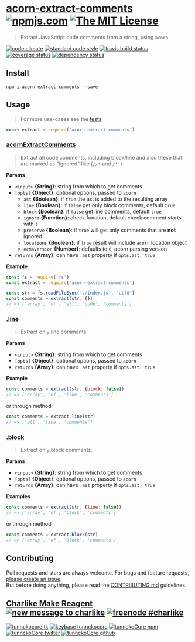 # [acorn-extract-comments][author-www-url] [![npmjs.com][npmjs-img]][npmjs-url] [![The MIT License][license-img]][license-url] 

> Extract JavaScript code comments from a string, using `acorn`.

[![code climate][codeclimate-img]][codeclimate-url] [![standard code style][standard-img]][standard-url] [![travis build status][travis-img]][travis-url] [![coverage status][coveralls-img]][coveralls-url] [![dependency status][david-img]][david-url]


## Install
```
npm i acorn-extract-comments --save
```


## Usage
> For more use-cases see the [tests](./test.js)

```js
const extract = require('acorn-extract-comments')
```


### [acornExtractComments](index.js#L42)
> Extract all code comments, including block/line and also these that are marked as "ignored" like (`//!` and `/*!`)

**Params**

* `<input>` **{String}**: string from which to get comments    
* `[opts]` **{Object}**: optional options, passed to `acorn`  
  - `ast` **{Boolean}**: if `true` the ast is added to the resulting array
  - `line` **{Boolean}**: if `false` get only block comments, default `true`
  - `block` **{Boolean}**: if `false` get line comments, default `true`
  - `ignore` **{Function}**: check function, default check comment starts with `!`
  - `preserve` **{Boolean}**: if `true` will get only comments that are **not** ignored
  - `locations` **{Boolean}**: if `true` result will include `acorn` location object
  - `ecmaVersion` **{Number}**: defaults to `6`, acorn parsing version
* `returns` **{Array}**: can have `.ast` property if `opts.ast: true`  

**Example**

```js
const fs = require('fs')
const extract = require('acorn-extract-comments')

const str = fs.readFileSync('./index.js', 'utf8')
const comments = extract(str, {})
// => ['array', 'of', 'all', 'code', 'comments']
```

### [.line](index.js#L70)
> Extract only line comments.

**Params**

* `<input>` **{String}**: string from which to get comments    
* `[opts]` **{Object}**: optional options, passed to `acorn`    
* `returns` **{Array}**: can have `.ast` property if `opts.ast: true`  

**Example**

```js
const comments = extract(str, {block: false})
// => ['array', 'of', 'line', 'comments']
```

or through method

```js
const comments = extract.line(str)
// => ['all', 'line', 'comments']
```

### [.block](index.js#L98)
> Extract only block comments.

**Params**

* `<input>` **{String}**: string from which to get comments    
* `[opts]` **{Object}**: optional options, passed to `acorn`    
* `returns` **{Array}**: can have `.ast` property if `opts.ast: true`  

**Examples**

```js
const comments = extract(str, {line: false})
// => ['array', 'of', 'block', 'comments']
```

or through method

```js
const comments = extract.block(str)
// => ['array', 'of', 'block', 'comments']
```


## Contributing
Pull requests and stars are always welcome. For bugs and feature requests, [please create an issue](https://github.com/tunnckoCore/acorn-extract-comments/issues/new).  
But before doing anything, please read the [CONTRIBUTING.md](./CONTRIBUTING.md) guidelines.


## [Charlike Make Reagent](http://j.mp/1stW47C) [![new message to charlike][new-message-img]][new-message-url] [![freenode #charlike][freenode-img]][freenode-url]

[![tunnckocore.tk][author-www-img]][author-www-url] [![keybase tunnckocore][keybase-img]][keybase-url] [![tunnckoCore npm][author-npm-img]][author-npm-url] [![tunnckoCore twitter][author-twitter-img]][author-twitter-url] [![tunnckoCore github][author-github-img]][author-github-url]


[npmjs-url]: https://www.npmjs.com/package/acorn-extract-comments
[npmjs-img]: https://img.shields.io/npm/v/acorn-extract-comments.svg?label=acorn-extract-comments

[license-url]: https://github.com/tunnckoCore/acorn-extract-comments/blob/master/LICENSE
[license-img]: https://img.shields.io/badge/license-MIT-blue.svg


[codeclimate-url]: https://codeclimate.com/github/tunnckoCore/acorn-extract-comments
[codeclimate-img]: https://img.shields.io/codeclimate/github/tunnckoCore/acorn-extract-comments.svg

[travis-url]: https://travis-ci.org/tunnckoCore/acorn-extract-comments
[travis-img]: https://img.shields.io/travis/tunnckoCore/acorn-extract-comments.svg

[coveralls-url]: https://coveralls.io/r/tunnckoCore/acorn-extract-comments
[coveralls-img]: https://img.shields.io/coveralls/tunnckoCore/acorn-extract-comments.svg

[david-url]: https://david-dm.org/tunnckoCore/acorn-extract-comments
[david-img]: https://img.shields.io/david/tunnckoCore/acorn-extract-comments.svg

[standard-url]: https://github.com/feross/standard
[standard-img]: https://img.shields.io/badge/code%20style-standard-brightgreen.svg


[author-www-url]: http://www.tunnckocore.tk
[author-www-img]: https://img.shields.io/badge/www-tunnckocore.tk-fe7d37.svg

[keybase-url]: https://keybase.io/tunnckocore
[keybase-img]: https://img.shields.io/badge/keybase-tunnckocore-8a7967.svg

[author-npm-url]: https://www.npmjs.com/~tunnckocore
[author-npm-img]: https://img.shields.io/badge/npm-~tunnckocore-cb3837.svg

[author-twitter-url]: https://twitter.com/tunnckoCore
[author-twitter-img]: https://img.shields.io/badge/twitter-@tunnckoCore-55acee.svg

[author-github-url]: https://github.com/tunnckoCore
[author-github-img]: https://img.shields.io/badge/github-@tunnckoCore-4183c4.svg

[freenode-url]: http://webchat.freenode.net/?channels=charlike
[freenode-img]: https://img.shields.io/badge/freenode-%23charlike-5654a4.svg

[new-message-url]: https://github.com/tunnckoCore/ama
[new-message-img]: https://img.shields.io/badge/ask%20me-anything-green.svg